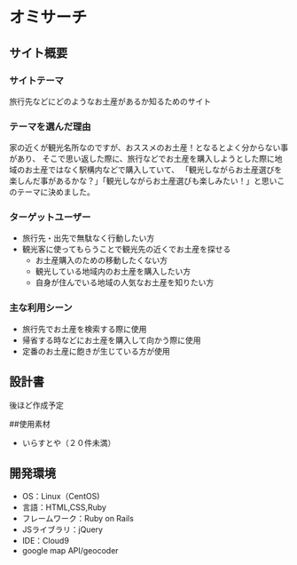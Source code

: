 # オミサーチ

## サイト概要

### サイトテーマ
旅行先などにどのようなお土産があるか知るためのサイト


### テーマを選んだ理由
家の近くが観光名所なのですが、おススメのお土産！となるとよく分からない事があり、
そこで思い返した際に、旅行などでお土産を購入しようとした際に地域のお土産ではなく駅構内などで購入していて、
「観光しながらお土産選びを楽しんだ事があるかな？」「観光しながらお土産選びも楽しみたい！」と思いこのテーマに決めました。


### ターゲットユーザー
  - 旅行先・出先で無駄なく行動したい方
  - 観光客に使ってもらうことで観光先の近くでお土産を探せる
    - お土産購入のための移動したくない方
    - 観光している地域内のお土産を購入したい方
    - 自身が住んでいる地域の人気なお土産を知りたい方

### 主な利用シーン
  - 旅行先でお土産を検索する際に使用
  - 帰省する時などにお土産を購入して向かう際に使用
  - 定番のお土産に飽きが生じている方が使用

## 設計書
後ほど作成予定

##使用素材
- いらすとや（２０件未満）

## 開発環境
- OS：Linux（CentOS)
- 言語：HTML,CSS,Ruby
- フレームワーク：Ruby on Rails
- JSライブラリ：jQuery
- IDE：Cloud9
- google map API/geocoder

